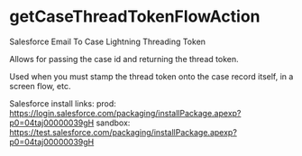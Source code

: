 # getCaseThreadTokenFlowAction
Salesforce Email To Case Lightning Threading Token

Allows for passing the case id and returning the thread token.

Used when you must stamp the thread token onto the case record itself, in a screen flow, etc.

Salesforce install links:
prod:     
https://login.salesforce.com/packaging/installPackage.apexp?p0=04taj00000039gH
sandbox:  
https://test.salesforce.com/packaging/installPackage.apexp?p0=04taj00000039gH


